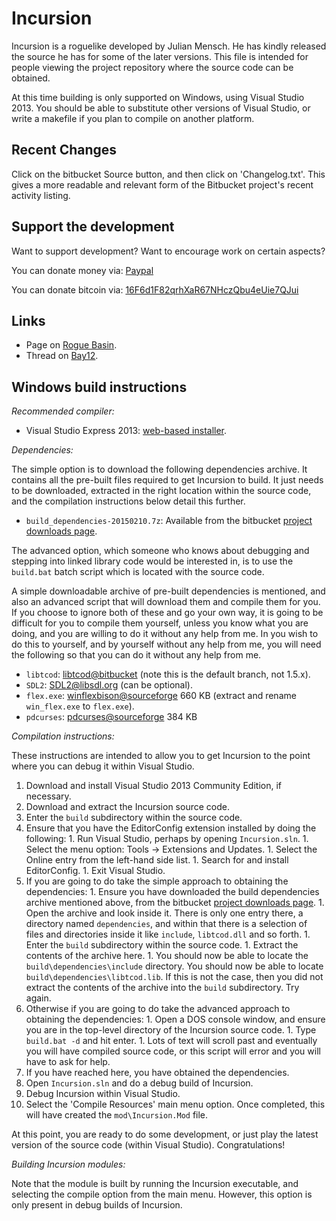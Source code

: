 Incursion
=========

Incursion is a roguelike developed by Julian Mensch.  He has kindly released the source he has for some of the later versions.  This file is intended for people viewing the project repository where the source code can be obtained.

At this time building is only supported on Windows, using Visual Studio 2013.  You should be able to substitute other versions of Visual Studio, or write a makefile if you plan to compile on another platform.

Recent Changes
--------------

Click on the bitbucket Source button, and then click on 'Changelog.txt'.  This gives a more readable and relevant form of the Bitbucket project's recent activity listing.

Support the development
-----------------------

Want to support development?  Want to encourage work on certain aspects?

You can donate money via: [Paypal](http://disinterest.org/donate.html)

You can donate bitcoin via: [16F6d1F82qrhXaR67NHczQbu4eUie7QJui](https://blockchain.info/address/16F6d1F82qrhXaR67NHczQbu4eUie7QJui)

Links
-----

 * Page on [Rogue Basin](http://www.roguebasin.com/index.php?title=Incursion).
 * Thread on [Bay12](http://bay12forums.com/smf/index.php?topic=139289).

Windows build instructions
--------------------------

*Recommended compiler:*

  * Visual Studio Express 2013: [web-based installer](http://www.visualstudio.com/en-us/downloads/download-visual-studio-vs#d-community).

*Dependencies:*

The simple option is to download the following dependencies archive.  It contains all the pre-built files required to get Incursion to build.  It just needs to be downloaded, extracted in the right location within the source code, and the compilation instructions below detail this further.

  * `build_dependencies-20150210.7z`: Available from the bitbucket [project downloads page](https://bitbucket.org/rmtew/incursion-roguelike/downloads).

The advanced option, which someone who knows about debugging and stepping into linked library code would be interested in, is to use the `build.bat` batch script which is located with the source code.

A simple downloadable archive of pre-built dependencies is mentioned, and also an advanced script that will download them and compile them for you.  If you choose to ignore both of these and go your own way, it is going to be difficult for you to compile them yourself, unless you know what you are doing, and you are willing to do it without any help from me.  In you wish to do this to yourself, and by yourself without any help from me, you will need the following so that you can do it without any help from me.

  * `libtcod`: [libtcod@bitbucket](https://bitbucket.org/jice/libtcod/) (note this is the default branch, not 1.5.x).
  * `SDL2`: [SDL2@libsdl.org](https://www.libsdl.org/hg.php) (can be optional).
  * `flex.exe`: [winflexbison@sourceforge](http://sourceforge.net/projects/winflexbison/) 660 KB (extract and rename `win_flex.exe` to `flex.exe`).
  * `pdcurses`: [pdcurses@sourceforge](http://pdcurses.sourceforge.net) 384 KB

*Compilation instructions:*

These instructions are intended to allow you to get Incursion to the point where you can debug it within Visual Studio.

  1. Download and install Visual Studio 2013 Community Edition, if necessary.
  1. Download and extract the Incursion source code.
  1. Enter the `build` subdirectory within the source code.
  1. Ensure that you have the EditorConfig extension installed by doing the following:
    1. Run Visual Studio, perhaps by opening `Incursion.sln`.
    1. Select the menu option: Tools -> Extensions and Updates.
    1. Select the Online entry from the left-hand side list.
    1. Search for and install EditorConfig.
    1. Exit Visual Studio.
  1. If you are going to do take the simple approach to obtaining the dependencies:
    1. Ensure you have downloaded the build dependencies archive mentioned above, from the bitbucket [project downloads page](https://bitbucket.org/rmtew/incursion-roguelike/downloads).
    1. Open the archive and look inside it.  There is only one entry there, a directory named `dependencies`, and within that there is a selection of files and directories inside it like `include`, `libtcod.dll` and so forth.
    1. Enter the `build` subdirectory within the source code.
    1. Extract the contents of the archive here.
    1. You should now be able to locate the `build\dependencies\include` directory.  You should now be able to locate `build\dependencies\libtcod.lib`.  If this is not the case, then you did not extract the contents of the archive into the `build` subdirectory.  Try again.
  1. Otherwise if you are going to do take the advanced approach to obtaining the dependencies:
    1. Open a DOS console window, and ensure you are in the top-level directory of the Incursion source code.
    1. Type `build.bat -d` and hit enter.
    1. Lots of text will scroll past and eventually you will have compiled source code, or this script will error and you will have to ask for help.
  1. If you have reached here, you have obtained the dependencies.
  1. Open `Incursion.sln` and do a debug build of Incursion.
  1. Debug Incursion within Visual Studio.
  1. Select the 'Compile Resources' main menu option.  Once completed, this will have created the `mod\Incursion.Mod` file.

At this point, you are ready to do some development, or just play the latest version of the source code (within Visual Studio).  Congratulations!

*Building Incursion modules:*

Note that the module is built by running the Incursion executable, and selecting the compile option from the main menu.  However, this option is only present in debug builds of Incursion.
